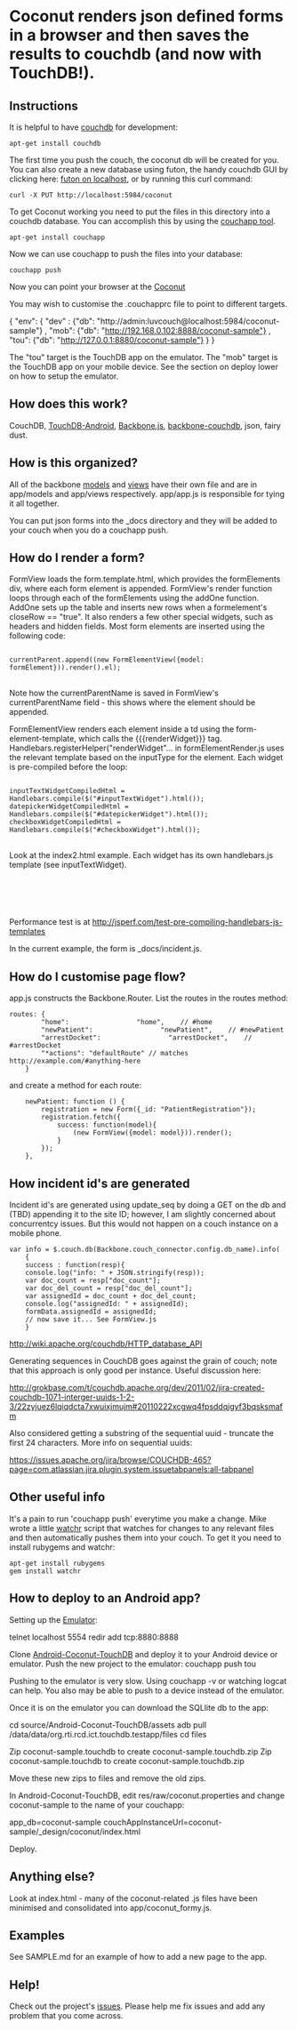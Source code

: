 Coconut renders json defined forms in a browser and then saves the results to couchdb (and now with TouchDB!).
=========================================================================================

Instructions
------------

It is helpful to have [couchdb](http://couchdb.apache.org/) for development:

    apt-get install couchdb

The first time you push the couch, the coconut db will be created for you. You can also create a new database using futon, the handy couchdb GUI by clicking here: [futon on localhost](http://localhost:5984/_utils), or by running this curl command:

    curl -X PUT http://localhost:5984/coconut

To get Coconut working you need to put the files in this directory into a couchdb database. You can accomplish this by using the
[couchapp tool](http://couchapp.org/page/couchapp-python).

    apt-get install couchapp

Now we can use couchapp to push the files into your database:

    couchapp push

Now you can point your browser at the [Coconut](http://localhost:5984/coconut/_design/coconut/index.html)

You may wish to customise the .couchapprc file to point to different targets.

{ "env":
  { "dev"    : {"db": "http://admin:luvcouch@localhost:5984/coconut-sample"}
  , "mob": {"db": "http://192.168.0.102:8888/coconut-sample"}
  , "tou": {"db": "http://127.0.0.1:8880/coconut-sample"}
  }
}

The "tou" target is the TouchDB app on the emulator. The "mob" target is the TouchDB app on your mobile device. See the section on deploy lower on how to setup the emulator.

How does this work?
-------------------

CouchDB, [TouchDB-Android](https://github.com/couchbaselabs/TouchDB-Android), [Backbone.js](http://documentcloud.github.com/backbone), [backbone-couchdb](https://github.com/janmonschke/backbone-couchdb), json, fairy dust.


How is this organized?
----------------------

All of the backbone [models](http://documentcloud.github.com/backbone/#Model) and [views](http://documentcloud.github.com/backbone/#Model) have their own file and are in app/models and app/views respectively. app/app.js is responsible for tying it all together.

You can put json forms into the \_docs directory and they will be added to your couch when you do a couchapp push.

How do I render a form?
----------------------

FormView loads the form.template.html, which provides the formElements div, where each form element is appended. FormView's render
function loops through each of the formElements using the addOne function. AddOne sets up the table and inserts new rows when a formelement's closeRow == "true".
It also renders a few other special widgets, such as headers and hidden fields. 
Most form elements are inserted using the following code:
<pre><code>
currentParent.append((new FormElementView({model: formElement})).render().el);
</code>
</pre>
Note how the currentParentName is saved in FormView's currentParentName field - this shows where the element should be appended.

FormElementView renders each element inside a td using the form-element-template, which calls the {{{renderWidget}}} tag.
Handlebars.registerHelper("renderWidget"... in formElementRender.js uses the relevant template based on the inputType for the element. 
Each widget is pre-compiled before the loop:
<pre>
<code>
inputTextWidgetCompiledHtml = Handlebars.compile($("#inputTextWidget").html());
datepickerWidgetCompiledHtml = Handlebars.compile($("#datepickerWidget").html());
checkboxWidgetCompiledHtml = Handlebars.compile($("#checkboxWidget").html());
</code>
</pre>
Look at the index2.html example. Each widget has its own handlebars.js template (see inputTextWidget).  
<pre>
<code>
<script id="dropdownWidget" type="text/x-handlebars-template">
	<select id='{{identifier}}' {{#options}}data-{{name}}='{{value}}' {{/options}} name='{{identifier}}'>
	{{#dropdown enumerations}}
	{{/dropdown}}
	</select>
</script>
</code>
</pre>

Performance test is at http://jsperf.com/test-pre-compiling-handlebars-js-templates

In the current example, the form is _docs/incident.js.

How do I customise page flow?
-----------------

app.js constructs the Backbone.Router. List the routes in the routes method:
    
    routes: {
        	"home":                 "home",    // #home
        	"newPatient":                 "newPatient",    // #newPatient
        	"arrestDocket":                 "arrestDocket",    // #arrestDocket
            "*actions": "defaultRoute" // matches http://example.com/#anything-here
        }
     
and create a method for each route:
    
        newPatient: function () {
        	registration = new Form({_id: "PatientRegistration"});
        	registration.fetch({
        		success: function(model){
        			(new FormView({model: model})).render(); 
        		}
        	});
        },

How incident id's are generated
-----------------

Incident id's are generated using update_seq by doing a GET on the db and (TBD) appending it to the site ID; however, I am slightly concerned about concurrentcy issues. 
But this would not happen on a couch instance on a mobile phone.

    var info = $.couch.db(Backbone.couch_connector.config.db_name).info(
	    {
		success : function(resp){
		console.log("info: " + JSON.stringify(resp));
		var doc_count = resp["doc_count"];
		var doc_del_count = resp["doc_del_count"];
		var assignedId = doc_count + doc_del_count;
		console.log("assignedId: " + assignedId);
		formData.assignedId = assignedId;
		// now save it... See FormView.js
		}

http://wiki.apache.org/couchdb/HTTP_database_API

Generating sequences in CouchDB goes against the grain of couch; note that this approach is only good per instance. Useful discussion here:

http://grokbase.com/t/couchdb.apache.org/dev/2011/02/jira-created-couchdb-1071-interger-uuids-1-2-3/22zyjuez6lqiqdcta7xwuixjmujm#20110222xcgwq4fpsddqjgyf3bqsksmafm

Also considered getting a substring of the sequential uuid - truncate the first 24 characters. More info on sequential uuids: 

https://issues.apache.org/jira/browse/COUCHDB-465?page=com.atlassian.jira.plugin.system.issuetabpanels:all-tabpanel
           
Other useful info
-----------------

It's a pain to run 'couchapp push' everytime you make a change. Mike wrote a little [watchr](http://rubygems.org/gems/watchr) script that watches for changes to any relevant files and then automatically pushes them into your couch. To get it you need to install rubygems and watchr:

    apt-get install rubygems
    gem install watchr
    
How to deploy to an Android app?
---------------------------------

Setting up the [Emulator](http://developer.android.com/guide/developing/devices/emulator.html): 

telnet localhost 5554 
redir add tcp:8880:8888

Clone [Android-Coconut-TouchDB](https://github.com/vetula/Android-Coconut-TouchDB) and deploy it to your Android device or emulator.
Push the new project to the emulator:
couchapp push tou

Pushing to the emulator is very slow. Using couchapp -v or watching logcat can help. You also may be able to push to a device instead of the emulator.

Once it is on the emulator you can download the SQLlite db to the app:

cd source/Android-Coconut-TouchDB/assets
adb pull /data/data/org.rti.rcd.ict.touchdb.testapp/files
cd files

Zip coconut-sample.touchdb to create coconut-sample.touchdb.zip
Zip coconut-sample.touchdb to create coconut-sample.touchdb.zip

Move these new zips to files and remove the old zips.

In Android-Coconut-TouchDB, edit res/raw/coconut.properties and change coconut-sample to the name of your couchapp:

app_db=coconut-sample
couchAppInstanceUrl=coconut-sample/_design/coconut/index.html

Deploy.

Anything else?
----------------

Look at index.html - many of the coconut-related .js files have been minimised and consolidated into app/coconut_formy.js. 
    
Examples
--------

See SAMPLE.md for an example of how to add a new page to the app.       

Help!
----
Check out the project's [issues](https://github.com/vetula/coconut/issues). Please help me fix issues and add any problem that you come across.
